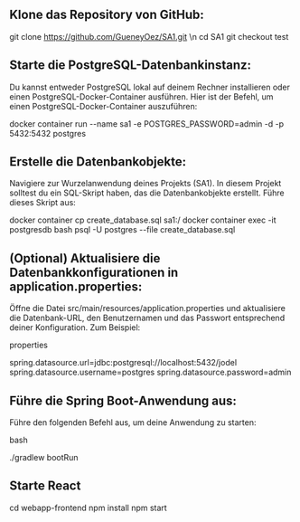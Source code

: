 ## Klone das Repository von GitHub:


git clone https://github.com/GueneyOez/SA1.git \n
cd SA1
git checkout test

## Starte die PostgreSQL-Datenbankinstanz:

Du kannst entweder PostgreSQL lokal auf deinem Rechner installieren oder einen PostgreSQL-Docker-Container ausführen. Hier ist der Befehl, um einen PostgreSQL-Docker-Container auszuführen:

docker container run --name sa1 -e POSTGRES_PASSWORD=admin -d -p 5432:5432 postgres

## Erstelle die Datenbankobjekte:

Navigiere zur Wurzelanwendung deines Projekts (SA1). In diesem Projekt solltest du ein SQL-Skript haben, das die Datenbankobjekte erstellt. Führe dieses Skript aus:


docker container cp create_database.sql sa1:/
docker container exec -it postgresdb bash
psql -U postgres --file create_database.sql

## (Optional) Aktualisiere die Datenbankkonfigurationen in application.properties:

Öffne die Datei src/main/resources/application.properties und aktualisiere die Datenbank-URL, den Benutzernamen und das Passwort entsprechend deiner Konfiguration. Zum Beispiel:

properties

spring.datasource.url=jdbc:postgresql://localhost:5432/jodel
spring.datasource.username=postgres
spring.datasource.password=admin

## Führe die Spring Boot-Anwendung aus:

Führe den folgenden Befehl aus, um deine Anwendung zu starten:

bash

./gradlew bootRun

## Starte React

cd webapp-frontend
npm install
npm start
